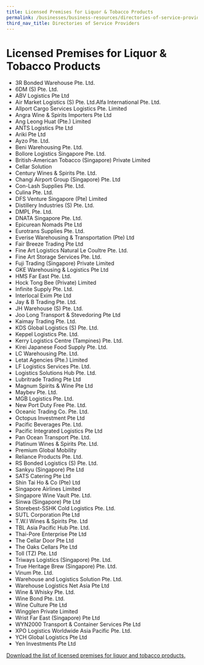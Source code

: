 ```yaml
---
title: Licensed Premises for Liquor & Tobacco Products
permalink: /businesses/business-resources/directories-of-service-providers/licensed-premises-for-liquor-tobacco-products
third_nav_title: Directories of Service Providers
---
```


# Licensed Premises for Liquor & Tobacco Products

-   3R Bonded Warehouse Pte. Ltd.
-   6DM (S) Pte. Ltd.
-   ABV Logistics Pte Ltd
-   Air Market Logistics (S) Pte. Ltd.Alfa International Pte. Ltd.
-   Allport Cargo Services Logistics Pte. Limited
-   Angra Wine & Spirits Importers Pte Ltd
-   Ang Leong Huat (Pte.) Limited
-   ANTS Logistics Pte Ltd
-   Ariki Pte Ltd
-   Ayzo Pte. Ltd.
-   Beni Warehousing Pte. Ltd.
-   Bollore Logistics Singapore Pte. Ltd.
-   British-American Tobacco (Singapore) Private Limited
-   Cellar Solution
-   Century Wines & Spirits Pte. Ltd.
-   Changi Airport Group (Singapore) Pte. Ltd
-   Con-Lash Supplies Pte. Ltd.
-   Culina Pte. Ltd.
-   DFS Venture Singapore (Pte) Limited
-   Distillery Industries (S) Pte. Ltd.
-   DMPL Pte. Ltd.
-   DNATA Singapore Pte. Ltd.
-   Epicurean Nomads Pte Ltd
-   Eurotrans Supplies Pte. Ltd.
-   Everise Warehousing & Transportation (Pte) Ltd
-   Fair Breeze Trading Pte Ltd
-   Fine Art Logistics Natural Le Coultre Pte. Ltd.
-   Fine Art Storage Services Pte. Ltd.
-   Fuji Trading (Singapore) Private Limited
-   GKE Warehousing & Logistics Pte Ltd
-   HMS Far East Pte. Ltd.
-   Hock Tong Bee (Private) Limited
-   Infinite Supply Pte. Ltd.
-   Interlocal Exim Pte Ltd
-   Jay & B Trading Pte. Ltd.
-   JH Warehouse (S) Pte. Ltd.
-   Joo Long Transport & Stevedoring Pte Ltd
-   Kaimay Trading Pte. Ltd.
-   KDS Global Logistics (S) Pte. Ltd.
-   Keppel Logistics Pte. Ltd.
-   Kerry Logistics Centre (Tampines) Pte. Ltd.
-   Kirei Japanese Food Supply Pte. Ltd.
-   LC Warehousing Pte. Ltd.
-   Letat Agencies (Pte.) Limited
-   LF Logistics Services Pte. Ltd.
-   Logistics Solutions Hub Pte. Ltd.
-   Lubritrade Trading Pte Ltd
-   Magnum Spirits & Wine Pte Ltd
-   Maybev Pte. Ltd.
-   MGB Logistics Pte. Ltd.
-   New Port Duty Free Pte. Ltd.
-   Oceanic Trading Co. Pte. Ltd.
-   Octopus Investment Pte Ltd
-   Pacific Beverages Pte. Ltd.
-   Pacific Integrated Logistics Pte Ltd
-   Pan Ocean Transport Pte. Ltd.
-   Platinum Wines & Spirits Pte. Ltd.
-   Premium Global Mobility
-   Reliance Products Pte. Ltd.
-   RS Bonded Logistics (S) Pte. Ltd.
-   Sankyu (Singapore) Pte Ltd
-   SATS Catering Pte Ltd
-   Shin Tai Ho & Co (Pte) Ltd
-   Singapore Airlines Limited
-   Singapore Wine Vault Pte. Ltd.
-   Sinwa (Singapore) Pte Ltd
-   Storebest-SSHK Cold Logistics Pte. Ltd.
-   SUTL Corporation Pte Ltd
-   T.W.I Wines & Spirits Pte. Ltd
-   TBL Asia Pacific Hub Pte. Ltd.
-   Thai-Pore Enterprise Pte Ltd
-   The Cellar Door Pte Ltd
-   The Oaks Cellars Pte Ltd
-   Toll (TZ) Pte. Ltd
-   Triways Logistics (Singapore) Pte. Ltd.
-   True Heritage Brew (Singapore) Pte. Ltd.
-   Vinum Pte. Ltd.
-   Warehouse and Logistics Solution Pte. Ltd.
-   Warehouse Logistics Net Asia Pte Ltd
-   Wine & Whisky Pte. Ltd.
-   Wine Bond Pte. Ltd.
-   Wine Culture Pte Ltd
-   Wingglen Private Limited
-   Wrist Far East (Singapore) Pte Ltd
-   WYN2000 Transport & Container Services Pte Ltd
-   XPO Logistics Worldwide Asia Pacific Pte. Ltd.
-   YCH Global Logistics Pte Ltd
-   Yen Investments Pte Ltd

[Download the list of licensed premises for liquor and tobacco products.](https://www.customs.gov.sg/-/media/licensed-premised-for-liquor--tobacco-products-201119.pdf?la=en&hash=41F8B7DA3009F7E7EF3982B2DBE779E5EB426B74)
